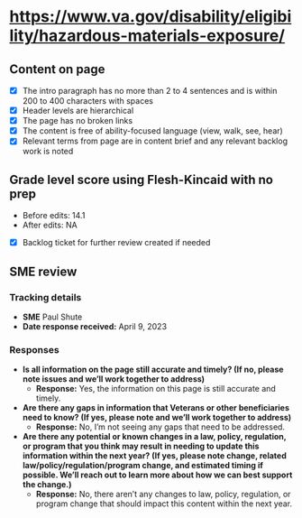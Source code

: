 # https://www.va.gov/disability/eligibility/hazardous-materials-exposure/

## Content on page

- [X] The intro paragraph has no more than 2 to 4 sentences and is within 200 to 400 characters with spaces
- [X] Header levels are hierarchical
- [X] The page has no broken links
- [X] The content is free of ability-focused language (view, walk, see, hear)
- [X] Relevant terms from page are in content brief and any relevant backlog work is noted

## Grade level score using Flesh-Kincaid with no prep
- Before edits: 14.1
- After edits: NA

- [X] Backlog ticket for further review created if needed

## SME review

### Tracking details

- **SME** Paul Shute
- **Date response received:** April 9, 2023

### Responses

- **Is all information on the page still accurate and timely? (If no, please note issues and we’ll work together to address)**
  - **Response:** Yes, the information on this page is still accurate and timely. 
- **Are there any gaps in information that Veterans or other beneficiaries need to know? (If yes, please note and we’ll work together to address)**
  - **Response:** No, I’m not seeing any gaps that need to be addressed. 
- **Are there any potential or known changes in a law, policy, regulation, or program that you think may result in needing to update this information within the next year? (If yes, please note change, related law/policy/regulation/program change, and estimated timing if possible. We’ll reach out to learn more about how we can best support the change.)**
  - **Response:** No, there aren’t any changes to law, policy, regulation, or program change that should impact this content within the next year. 
